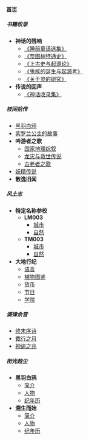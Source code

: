 
#### [首页](?file=home-首页)

##### 书籍收录
- **神话的残响**
    - [《睡前童话选集》](?file=01-书籍收录/01-神话的残响/01-《睡前童话选集》 "《睡前童话选集》")
    - [《奈图林特通史》](?file=01-书籍收录/01-神话的残响/02-《奈图林特通史》 "《奈图林特通史》")
    - [《上古史与起源论》](?file=01-书籍收录/01-神话的残响/03-《上古史与起源论》 "《上古史与起源论》")
    - [《鬼族的诞生与起源考》](?file=01-书籍收录/01-神话的残响/04-《鬼族的诞生与起源考》 "《鬼族的诞生与起源考》")
    - [《关于灵的研究》](?file=01-书籍收录/01-神话的残响/05-《关于灵的研究》 "《关于灵的研究》")
- **传说的回声**
    - [《神话收录集》](?file=01-书籍收录/02-传说的回声/01-《神话收录集》 "《神话收录集》")

##### 枝间拾传
- [黑羽白鸦](?file=02-枝间拾传/01-黑羽白鸦 "黑羽白鸦")
- [紫罗兰公主的故事](?file=02-枝间拾传/02-紫罗兰公主的故事 "紫罗兰公主的故事")
- **吟游者之歌**
    - [国家地理综叙](?file=02-枝间拾传/03-吟游者之歌/01-国家地理综叙 "国家地理综叙")
    - [龙灾与救世传说](?file=02-枝间拾传/03-吟游者之歌/02-龙灾与救世传说 "龙灾与救世传说")
    - [古老者之歌](?file=02-枝间拾传/03-吟游者之歌/03-古老者之歌 "古老者之歌")
- [妖精传说](?file=02-枝间拾传/04-妖精传说 "妖精传说")
- **散逸旧闻**

##### 风土志
- **特定名称参校**
    - **LM003**
        - [城市](?file=03-风土志/01-特定名称参校/01-LM003/01-城市 "城市")
        - [自然](?file=03-风土志/01-特定名称参校/01-LM003/02-自然 "自然")
    - **TM003**
        - [城市](?file=03-风土志/01-特定名称参校/02-TM003/01-城市 "城市")
        - [自然](?file=03-风土志/01-特定名称参校/02-TM003/02-自然 "自然")
- **大地行纪**
    - [语言](?file=03-风土志/02-大地行纪/01-语言 "语言")
    - [植物图鉴](?file=03-风土志/02-大地行纪/02-植物图鉴 "植物图鉴")
    - [货币](?file=03-风土志/02-大地行纪/03-货币 "货币")
    - [节日](?file=03-风土志/02-大地行纪/04-节日 "节日")
    - [学院](?file=03-风土志/02-大地行纪/05-学院 "学院")

##### 调律余音
- [终末序诗](?file=04-调律余音/01-终末序诗 "终末序诗")
- [裁行之月](?file=04-调律余音/02-裁行之月 "裁行之月")
- [神谕之兆](?file=04-调律余音/03-神谕之兆 "神谕之兆")

##### 衔光趋尘
- **黑羽白鸦**
    - [简介](?file=05-衔光趋尘/01-黑羽白鸦/01-简介 "简介")
    - [人物](?file=05-衔光趋尘/01-黑羽白鸦/02-人物 "人物")
    - [纪年历](?file=05-衔光趋尘/01-黑羽白鸦/03-纪年历 "纪年历")
- **溯生而始**
    - [简介](?file=05-衔光趋尘/02-溯生而始/01-简介 "简介")
    - [人物](?file=05-衔光趋尘/02-溯生而始/02-人物 "人物")
    - [纪年历](?file=05-衔光趋尘/02-溯生而始/03-纪年历 "纪年历")
